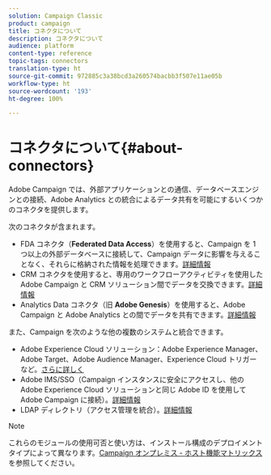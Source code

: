```yaml
---
solution: Campaign Classic
product: campaign
title: コネクタについて
description: コネクタについて
audience: platform
content-type: reference
topic-tags: connectors
translation-type: ht
source-git-commit: 972885c3a38bcd3a260574bacbb3f507e11ae05b
workflow-type: ht
source-wordcount: '193'
ht-degree: 100%

---
```



# コネクタについて{#about-connectors}

Adobe Campaign では、外部アプリケーションとの通信、データベースエンジンとの接続、Adobe Analytics との統合によるデータ共有を可能にするいくつかのコネクタを提供します。

次のコネクタが含まれます。

* FDA コネクタ（**Federated Data Access**）を使用すると、Campaign を 1 つ以上の外部データベースに接続して、Campaign データに影響を与えることなく、それらに格納された情報を処理できます。[詳細情報](../../installation/using/about-fda.md)
* CRM コネクタを使用すると、専用のワークフローアクティビティを使用した Adobe Campaign と CRM ソリューション間でデータを交換できます。[詳細情報](../../platform/using/crm-connectors.md)
* Analytics Data コネクタ（旧 **Adobe Genesis**）を使用すると、Adobe Campaign と Adobe Analytics との間でデータを共有できます。[詳細情報](../../platform/using/adobe-analytics-data-connector.md)

また、Campaign を次のような他の複数のシステムと統合できます。

* Adobe Experience Cloud ソリューション：Adobe Experience Manager、Adobe Target、Adobe Audience Manager、Experience Cloud トリガーなど。[さらに詳しく](../../integrations/using/about-campaign-integrations.md)
* Adobe IMS/SSO（Campaign インスタンスに安全にアクセスし、他の Adobe Experience Cloud ソリューションと同じ Adobe ID を使用して Adobe Campaign に接続）。[詳細情報](../../integrations/using/about-adobe-id.md)
* LDAP ディレクトリ（アクセス管理を統合）。[詳細情報](../../installation/using/connecting-through-ldap.md)

>[!NOTE]
>
>これらのモジュールの使用可否と使い方は、インストール構成のデプロイメントタイプによって異なります。[Campaign オンプレミス - ホスト機能マトリックス](../../installation/using/capability-matrix.md)を参照してください。

